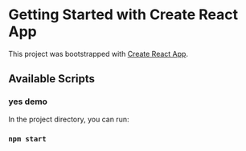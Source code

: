 # Getting Started with Create React App

This project was bootstrapped with [Create React App](https://github.com/facebook/create-react-app).

## Available Scripts

### yes demo

In the project directory, you can run:

### `npm start`
